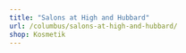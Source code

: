 ```yaml
---
title: "Salons at High and Hubbard"
url: /columbus/salons-at-high-and-hubbard/
shop: Kosmetik
---
```

